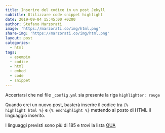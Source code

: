 ```yaml
---
title: Inserire del codice in un post Jekyll
subtitle: Utilizzare code snippet highlight
date: 2019-09-04 15:45:00 +0200
author: Stefano Marzorati
image: 'https://marzorati.co/img/html.png'
share-img: 'https://marzorati.co/img/html.png'
layout: post
categories:
  - html
tags:
  - esempio
  - codice
  - html
  - embed
  - code
  - snippet
---
```

Accertarsi che nel file <code>_config.yml</code> sia presente la riga <code>highlighter: rouge</code>

Quando crei un nuovo post, basterà inserire il codice tra <code>&#123;&#37; highlight html &#37;&#125;</code> e <code>&#123;&#37; endhighlight &#37;&#125;</code> mettendo al posto di HTML il linguaggio inserito.   

I linguaggi previsti sono più di 185 e trovi la lista <a href="https://github.com/rouge-ruby/rouge/wiki/List-of-supported-languages-and-lexers" target="_blank">QUA</a>
